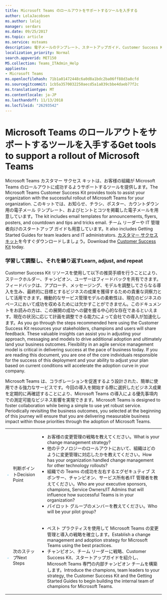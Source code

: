 ```yaml
---
title: Microsoft Teams のロールアウトをサポートするツールを入手する
author: LolaJacobsen
ms.author: lolaj
manager: serdars
ms.date: 09/25/2017
ms.topic: article
ms.service: msteams
description: 電子メールのテンプレート、スタートアップガイド、Customer Success Kit など、Microsoft Teams のロールアウトをサポートするツールを検索します。
localization_priority: Normal
search.appverid: MET150
MS.collection: Teams_ITAdmin_Help
appliesto:
- Microsoft Teams
ms.openlocfilehash: 71b1a01472448c6a0d8a1bdc2ba06ff88d3a8cfd
ms.sourcegitcommit: 1cb5a3570032250aecd5a1a839cbbe4daeb77f2c
ms.translationtype: MT
ms.contentlocale: ja-JP
ms.lasthandoff: 11/13/2018
ms.locfileid: "26293542"
---
```

<a name="get-tools-to-support-a-rollout-of-microsoft-teams"></a><span data-ttu-id="10405-103">Microsoft Teams のロールアウトをサポートするツールを入手する</span><span class="sxs-lookup"><span data-stu-id="10405-103">Get tools to support a rollout of Microsoft Teams</span></span>
=================================================

<span data-ttu-id="10405-104">Microsoft Teams カスタマー サクセス キットは、お客様の組織が Microsoft Teams のロールアウトに成功するようサポートするツールを提供します。</span><span class="sxs-lookup"><span data-stu-id="10405-104">The Microsoft Teams Customer Success Kit provides tools to assist your organization with the successful rollout of Microsoft Teams for your organization.</span></span> <span data-ttu-id="10405-105">このキットでは、お知らせ、チラシ、ポスター、カウントダウン用の電子メール テンプレート、およびヒントとコツを掲載した電子メールを用意しています。</span><span class="sxs-lookup"><span data-stu-id="10405-105">The kit includes email templates for announcements, flyers, posters, and countdown and tips and tricks email.</span></span> <span data-ttu-id="10405-106">チーム リーダーや IT 管理者向けのスタートアップ ガイドも用意しています。</span><span class="sxs-lookup"><span data-stu-id="10405-106">It also includes Getting Started Guides for team leaders and IT administrators.</span></span> <span data-ttu-id="10405-107">[カスタマー サクセス キット](https://go.microsoft.com/fwlink/?linkid=854598)を今すぐダウンロードしましょう。</span><span class="sxs-lookup"><span data-stu-id="10405-107">Download the [Customer Success Kit](https://go.microsoft.com/fwlink/?linkid=854598) today.</span></span>

### <a name="learn-adjust-and-repeat"></a><span data-ttu-id="10405-108">学習して調整し、それを繰り返す</span><span class="sxs-lookup"><span data-stu-id="10405-108">Learn, adjust, and repeat</span></span>

<span data-ttu-id="10405-p102">Customer Success Kit リソースを使用して以下の推奨手順を行うことにより、ステークホルダー、チャンピオン、ユーザーはフィードバックを共有できます。フィードバックは、アプローチ、メッセージング、モデルを調整してさらなる導入を生み、最終的に目標とするビジネスの成果を獲得するための貴重な洞察力として活用できます。機動的なサービス管理モデルの柔軟性は、現在のビジネスのペースにおいて成功を収めるためには欠かすことができません。このドキュメントをお読みの方は、この展開の成功への鍵を握る中心的な存在であるといえます。現在の状況に応じて計画を調整できる能力によって会社での導入が加速化します。</span><span class="sxs-lookup"><span data-stu-id="10405-p102">As you go through the steps recommended here using the Customer Success Kit resources your stakeholders, champions and users will share feedback. These valuable insights can assist you in adjusting your approach, messaging and models to drive additional adoption and ultimately land your business outcomes. Flexibility in an agile service management model is critical in delivering success at the pace of business today. If you are reading this document, you are one of the core individuals responsible for the success of this deployment and your ability to adjust your plan based on current conditions will accelerate the adoption curve in your company.</span></span>

<span data-ttu-id="10405-p103">Microsoft Teams は、コラボレーションを促進するよう設計された、簡単に使用できる強力なサービスです。今回の導入を開始する際に選択したビジネス成果を定期的に再確認することにより、Microsoft Teams の導入による優先事項内での測定可能なビジネス影響を実現できます。</span><span class="sxs-lookup"><span data-stu-id="10405-p103">Microsoft Teams is designed to foster collaboration while being a simple to use yet robust service. Periodically revisiting the business outcomes, you selected at the beginning of this journey will ensure that you are delivering measurable business impact within those priorities through the adoption of Microsoft Teams.</span></span>

||||
|---------|---------|---------|
|![判断ポイント アイコン。](media/Get_tools_to_support_a_rollout_of_Microsoft_Teams_image1.png)     | <span data-ttu-id="10405-116">判断ポイント</span><span class="sxs-lookup"><span data-stu-id="10405-116">Decision Point</span></span>        | <ul><li><span data-ttu-id="10405-117">お客様の変更管理の戦略を教えてください。</span><span class="sxs-lookup"><span data-stu-id="10405-117">What is your change management strategy?</span></span></li><li><span data-ttu-id="10405-118">他のテクノロジーのロールアウトにおいて、組織はどのように変更管理に対応したかを教えてください。</span><span class="sxs-lookup"><span data-stu-id="10405-118">How has your organization handled change management for other technology rollouts?</span></span></li><li><span data-ttu-id="10405-119">組織での Teams の成功を左右するエグゼキュティブ スポンサー、チャンピオン、サービス所有者/IT 管理者を教えてください。</span><span class="sxs-lookup"><span data-stu-id="10405-119">Who are your executive sponsors, champions, Service Owners/IT Admins that will influence how successful Teams is in your organization?</span></span></li><li><span data-ttu-id="10405-120">パイロット グループのメンバーを教えてください。</span><span class="sxs-lookup"><span data-stu-id="10405-120">Who will be your pilot group?</span></span></li></ul>  |
|![次のステップ アイコン。](media/Get_tools_to_support_a_rollout_of_Microsoft_Teams_image2.png)     |<span data-ttu-id="10405-122">次のステップ</span><span class="sxs-lookup"><span data-stu-id="10405-122">Next Steps</span></span> | <ul><li><span data-ttu-id="10405-123">ベスト プラクティスを使用して Microsoft Teams の変更管理と導入の戦略を確立します。</span><span class="sxs-lookup"><span data-stu-id="10405-123">Establish a change management and adoption strategy for Microsoft Teams using the best practices.</span></span></li><li><span data-ttu-id="10405-124">チャンピオン、チーム リーダーに戦略、Customer Success Kit、スタートアップガイドを紹介し、Microsoft Teams 専門の内部チャンピオン チームを構築します。</span><span class="sxs-lookup"><span data-stu-id="10405-124">Introduce the champions, team leaders to your strategy, the Customer Success Kit and the Getting Started Guides to begin building the internal team of champions for Microsoft Teams.</span></span></li></ul> |

